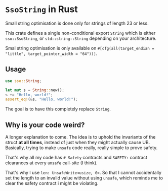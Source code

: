 # `SsoString` in Rust

Small string optimisation is done only for strings of length 23 or less. 

This crate defines a single non-conditional export `String` which is either `sso::SsoString`, or 
`std::string::String` depending on your architecture.

Smal string optimisation is only available on `#[cfg(all(target_endian = "little", target_pointer_width = "64"))]`.

## Usage

```rs
use sso::String;

let mut s = String::new();
s += "Hello, world!";
assert_eq!(&s, "Hello, world!");
```

The goal is to have this completely replace `String`.

## Why is your code weird?

A longer explanation to come. The idea is to uphold the invariants of the struct **at all times**, instead of just 
when they might actually cause UB. Basically, trying to make `unsafe` code really, really simple to prove safety.

That's why all my code has `# Safety` contracts and `SAFETY:` contract clearances at every `unsafe` call-site 
(I think).

That's why I use `len: UnsafeWrite<usize, 0>`. So that I cannot accidentally set the length to an invalid value 
without using `unsafe`, which reminds me to clear the safety contract i might be violating.
